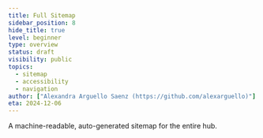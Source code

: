 ```yaml
---
title: Full Sitemap
sidebar_position: 8
hide_title: true
level: beginner
type: overview
status: draft
visibility: public
topics:
  - sitemap
  - accessibility
  - navigation
author: ["Alexandra Arguello Saenz (https://github.com/alexarguello)"]
eta: 2024-12-06
---
```


A machine-readable, auto-generated sitemap for the entire hub.
